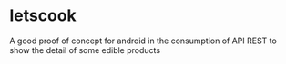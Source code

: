 # letscook
A good proof of concept for android in the consumption of API REST to show the detail of some edible products
